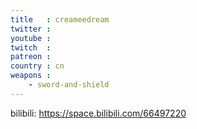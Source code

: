 ```yaml
---
title   : creameedream
twitter : 
youtube : 
twitch  : 
patreon : 
country : cn
weapons :
    - sword-and-shield
---
```

bilibili: https://space.bilibili.com/66497220

